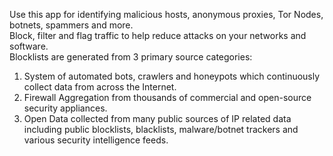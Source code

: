
Use this app for identifying malicious hosts, anonymous proxies, Tor Nodes, botnets, spammers and
more.  
Block, filter and flag traffic to help reduce attacks on your networks and software.  
Blocklists are generated from 3 primary source categories:  
1) System of automated bots, crawlers and honeypots which continuously collect data from across the
Internet.  
2) Firewall Aggregation from thousands of commercial and open-source security appliances.  
3) Open Data collected from many public sources of IP related data including public blocklists,
blacklists, malware/botnet trackers and various security intelligence feeds.
